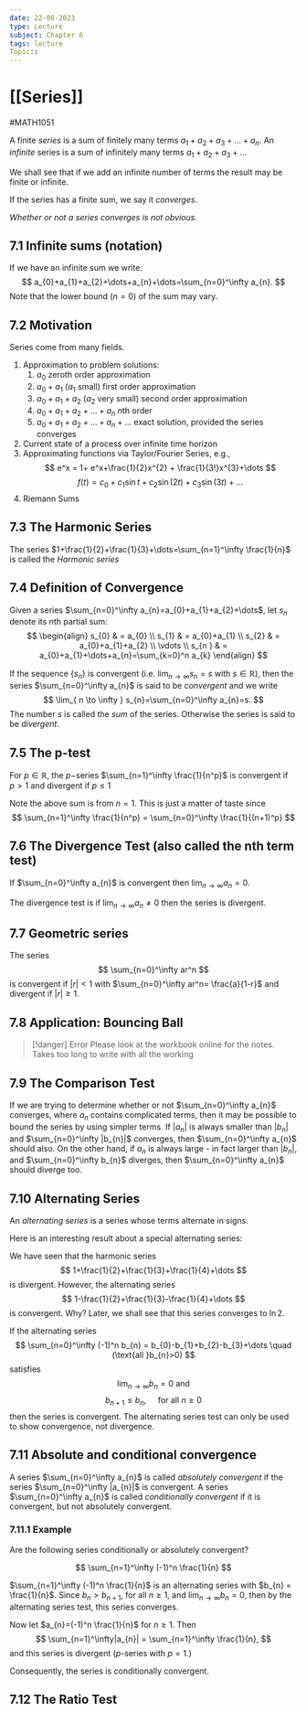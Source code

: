 ```yaml
---
date: 22-08-2023
type: Lecture
subject: Chapter 6
tags: lecture
Topic:: 
---
```

# [[Series]]
#MATH1051

A finite *series* is a sum of finitely many terms $a_{1}+a_{2}+a_{3}+\dots+a_{n}$. An *infinite* series is a sum of infinitely many terms $a_{1}+a_{2}+a_{3}+\dots$

We shall see that if we add an infinite number of terms the result may be finite or infinite.

If the series has a finite sum, we say it *converges*.

*Whether or not a series converges is not obvious.*

## 7.1 Infinite sums (notation)

If we have an infinite sum we write:
$$
a_{0}+a_{1}+a_{2}+\dots+a_{n}+\dots=\sum_{n=0}^\infty a_{n}.
$$
Note that the lower bound ($n=0$) of the sum may vary.

## 7.2 Motivation

Series come from many fields.

1. Approximation to problem solutions:
	1. $a_{0}$ zeroth order approximation
	2. $a_{0}+a_{1}$ ($a_{1}$ small) first order approximation
	3. $a_{0}+a_{1}+a_{2}$ ($a_{2}$ very small) second order approximation
	4. $a_{0}+a_{1}+a_{2}+\dots+a_{n}$ $n$th order
	5. $a_{0}+a_{1}+a_{2}+\dots+a_{n}+\dots$ exact solution, provided the series converges
2.  Current state of a process over infinite time horizon
3. Approximating functions via Taylor/Fourier Series, e.g.,
$$
e^x = 1+ e^x+\frac{1}{2}x^{2} + \frac{1}{3!}x^{3}+\dots
$$
$$
f(t)=c_{0}+c_{1}\sin t+c_{2}\sin (2t)+c_{3}\sin(3t)+\dots
$$
4. Riemann Sums

## 7.3 The Harmonic Series

The series $1+\frac{1}{2}+\frac{1}{3}+\dots=\sum_{n=1}^\infty \frac{1}{n}$ is called the *Harmonic series*


## 7.4 Definition of Convergence

Given a series $\sum_{n=0}^\infty a_{n}=a_{0}+a_{1}+a_{2}+\dots$, let $s_{n}$ denote its $n$th partial sum:
$$
\begin{align}
s_{0} & = a_{0} \\
s_{1} & = a_{0}+a_{1} \\
s_{2} & = a_{0}+a_{1}+a_{2} \\
\vdots  \\
s_{n }  & = a_{0}+a_{1}+\dots+a_{n}=\sum_{k=0}^n a_{k}
\end{align}
$$

If the sequence $\{s_{n}\}$ is convergent (i.e. $\lim_{ n \to \infty }s_{n}=s$ with $s \in \mathbb{R}$), then the series $\sum_{n=0}^\infty a_{n}$ is said to be *convergent* and we write 
$$
\lim_{ n \to \infty } s_{n}=\sum_{n=0}^\infty a_{n}=s.
$$
The number $s$ is called the *sum* of the series. Otherwise the series is said to be *divergent*.

## 7.5 The p-test

For $p \in \mathbb{R}$, the $p-$series $\sum_{n=1}^\infty \frac{1}{n^p}$ is convergent if $p>1$ and divergent if $p\leq 1$

Note the above sum is from $n=1$. This is just a matter of taste since
$$
\sum_{n=1}^\infty \frac{1}{n^p} = \sum_{n=0}^\infty \frac{1}{(n+1)^p}
$$

## 7.6 The Divergence Test (also called the nth term test)

If $\sum_{n=0}^\infty a_{n}$ is convergent then $\lim_{ n \to \infty }a_{n}=0.$

The divergence test is if $\lim_{ n \to \infty }a_{n} \neq 0$ then the series is divergent.

## 7.7 Geometric series

The series
$$
\sum_{n=0}^\infty ar^n
$$
is convergent if $|r|<1$ with $\sum_{n=0}^\infty ar^n= \frac{a}{1-r}$ and divergent if $|r| \geq 1$.

## 7.8 Application: Bouncing Ball

> [!danger] Error
> Please look at the workbook online for the notes. Takes too long to write with all the working

## 7.9 The Comparison Test

If we are trying to determine whether or not $\sum_{n=0}^\infty a_{n}$ converges, where $a_{n}$ contains complicated terms, then it may be possible to bound the series by using simpler terms. If $|a_{n}|$ is always smaller than $|b_{n}|$ and $\sum_{n=0}^\infty |b_{n}|$ converges, then $\sum_{n=0}^\infty a_{n}$ should also. On the other hand, if $a_{n}$ is always large -  in fact larger than $|b_{n}|$, and $\sum_{n=0}^\infty b_{n}$ diverges, then $\sum_{n=0}^\infty a_{n}$ should diverge too.

## 7.10 Alternating Series

An *alternating series* is a series whose terms alternate in signs.

Here is an interesting result about a special alternating series:

We have seen that the harmonic series
$$
1+\frac{1}{2}+\frac{1}{3}+\frac{1}{4}+\dots
$$
is divergent. However, the alternating series
$$
1-\frac{1}{2}+\frac{1}{3}-\frac{1}{4}+\dots
$$
is convergent. Why? Later, we shall see that this series converges to $\ln 2$.

If the alternating series
$$
\sum_{n=0}^\infty (-1)^n b_{n} = b_{0}-b_{1}+b_{2}-b_{3}+\dots \quad (\text{all }b_{n}>0)
$$
satisfies
$$
\lim_{ n \to \infty }b_{n}=0 \text{ and } 
$$
$$
b_{n+1}\leq b_{n}, \quad \text{ for all }n \geq 0
$$
then the series is convergent.
The alternating series test can only be used to show convergence, not divergence.

## 7.11 Absolute and conditional convergence

A series $\sum_{n=0}^\infty a_{n}$ is called *absolutely convergent* if the series $\sum_{n=0}^\infty |a_{n}|$ is convergent.
A series $\sum_{n=0}^\infty a_{n}$ is called *conditionally convergent* if it is convergent, but not absolutely convergent.

### 7.11.1 Example

Are the following series conditionally or absolutely convergent?

$$
\sum_{n=1}^\infty (-1)^n \frac{1}{n}
$$

$\sum_{n=1}^\infty (-1)^n \frac{1}{n}$ is an alternating series with $b_{n} = \frac{1}{n}$. Since $b_{n}>b_{n+1}$, for all $n \geq 1$, and $\lim_{ n \to \infty }b_{n}=0$, then by the alternating series test, this series converges.

Now let $a_{n}=(-1)^n \frac{1}{n}$ for $n \geq 1$. Then
$$
\sum_{n=1}^\infty|a_{n}| = \sum_{n=1}^\infty \frac{1}{n},
$$
and this series is divergent ($p$-series with $p=1$.)

Consequently, the series is conditionally convergent.


## 7.12 The Ratio Test


